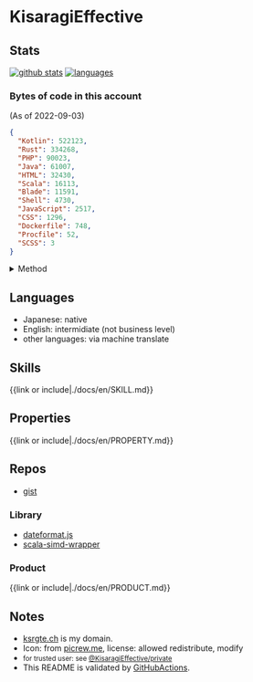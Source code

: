 # KisaragiEffective
## Stats

[![github stats](https://github-readme-stats.vercel.app/api?username=KisaragiEffective&count_private=true&show_icons=true&theme=dark)](https://github.com/anuraghazra/github-readme-stats)
[![languages](https://github-readme-stats.vercel.app/api/top-langs/?username=KisaragiEffective&theme=dark)](https://github.com/anuraghazra/github-readme-stats)

### Bytes of code in this account

(As of 2022-09-03)
```json
{
  "Kotlin": 522123,
  "Rust": 334268,
  "PHP": 90023,
  "Java": 61007,
  "HTML": 32430,
  "Scala": 16113,
  "Blade": 11591,
  "Shell": 4730,
  "JavaScript": 2517,
  "CSS": 1296,
  "Dockerfile": 748,
  "Procfile": 52,
  "SCSS": 3
}
```

<details><summary>Method</summary>

**GraphQL query**
```graphql
query { 
  user(login: "KisaragiEffective") { 
    login
    repositories(first: 100, isFork: false, privacy: PUBLIC) {
      nodes {
        name
        primaryLanguage {
          name
        }
        languages(first: 100) {
          edges {
            node {
              name
              color
            }
            size
          }
        }
        
      }
      totalDiskUsage
      pageInfo {
        endCursor
        startCursor
      }
      totalCount
    }
  }
}
```

**jq**
```shell
jq '[[.data.viewer.repositories.nodes[] | .languages.edges[] | {"key": .node.name, "value": .size}] | group_by(.key)[] | {(.[0].key): [.[] | .value] | add}] | reduce .[] as $item ({}; . * $item) | to_entries | sort_by(-.value) | from_entries' < input.json
```
</details>

## Languages
- Japanese: native
- English: intermidiate (not business level)
- other languages: via machine translate

## Skills
{{link or include|./docs/en/SKILL.md}}

## Properties
{{link or include|./docs/en/PROPERTY.md}}

## Repos
- [gist](https://gist.github.com/KisaragiEffective)

### Library
- [dateformat.js](https://github.com/KisaragiEffective/dateformat.js)
- [scala-simd-wrapper](https://github.com/KisaragiEffective/scala-simd-wrapper)

### Product
{{link or include|./docs/en/PRODUCT.md}}

## Notes
- [ksrgte.ch](https://services.ksrgte.ch) is my domain.
- Icon: from [picrew.me](https://picrew.me/image_maker/36849), license: allowed redistribute, modify
- <small>for trusted user: see [@KisaragiEffective/private](https://github.com/KisaragiEffective/private)</small>
- This README is validated by [GitHubActions](https://github.com/KisaragiEffective/KisaragiEffective/blob/live/.github/workflows/markdown-lint.yml).
